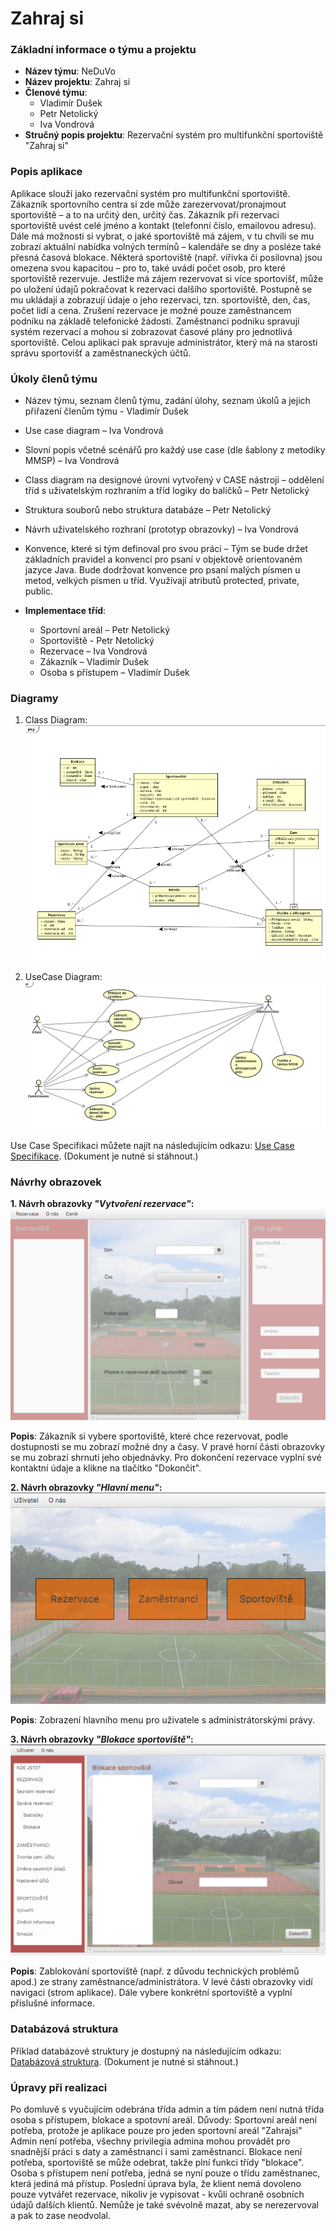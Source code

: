 # Zahraj si

### Základní informace o týmu a projektu

- **Název týmu**: NeDuVo
- **Název projektu**: Zahraj si
- **Členové týmu**:
  - Vladimír Dušek
  - Petr Netolický
  - Iva Vondrová
- **Stručný popis projektu**: 	Rezervační systém pro multifunkční sportoviště "Zahraj si"


### Popis aplikace 

Aplikace slouží jako rezervační systém pro multifunkční sportoviště. Zákazník sportovního centra si zde může zarezervovat/pronajmout sportoviště – a to na určitý den, určitý čas. Zákazník při rezervaci sportoviště uvést celé jméno a kontakt (telefonní číslo, emailovou adresu). Dále má možnosti si vybrat, o jaké sportoviště má zájem, v tu chvíli se mu zobrazí aktuální nabídka volných termínů – kalendáře se dny a posléze také přesná časová blokace. Některá sportoviště (např. vířivka či posilovna) jsou omezena svou kapacitou – pro to, také uvádí počet osob, pro které sportoviště rezervuje. Jestliže má zájem rezervovat si více sportovišť, může po uložení údajů pokračovat k rezervaci dalšího sportoviště. Postupně se mu ukládají a zobrazují údaje o jeho rezervaci, tzn. sportoviště, den, čas, počet lidí a cena. Zrušení rezervace je možné pouze zaměstnancem podniku na základě telefonické žádosti. Zaměstnanci podniku spravují systém rezervací a mohou si zobrazovat časové plány pro jednotlivá sportoviště. Celou aplikaci pak spravuje administrátor, který má na starosti správu sportovišť a zaměstnaneckých účtů.


### Úkoly členů týmu

- Název týmu, seznam členů týmu, zadání úlohy, seznam úkolů a jejich přiřazení členům týmu - Vladimír Dušek
- Use case diagram – Iva Vondrová
- Slovní popis včetně scénářů pro každý use case (dle šablony z metodiky MMSP) – Iva Vondrová
- Class diagram na designové úrovni vytvořený v CASE nástroji – oddělení tříd s uživatelským rozhraním a tříd logiky do balíčků – Petr Netolický 
- Struktura souborů nebo struktura databáze – Petr Netolický
- Návrh uživatelského rozhraní (prototyp obrazovky) – Iva Vondrová 
- Konvence, které si tým definoval pro svou práci – Tým se bude držet základních pravidel a konvencí pro psaní v objektově orientovaném jazyce Java. Bude dodržovat konvence pro psaní malých písmen u metod, velkých písmen u tříd. Využívají atributů protected, private, public.


- **Implementace tříd**:
	- Sportovní areál – Petr Netolický
	- Sportoviště -  Petr Netolický
	- Rezervace – Iva Vondrová
	- Zákazník – Vladimír Dušek
	- Osoba s přístupem – Vladimír Dušek

### Diagramy

1. Class Diagram:
![Class Diagram](https://github.com/ivavondrova/NeDuVoTeam/blob/master/NeDuVoTeamProject/Navrh_reseni/Diagramy/Class%20Diagram.png?raw=true)

2. UseCase Diagram:
![UseCase Diagram](https://github.com/ivavondrova/NeDuVoTeam/blob/master/NeDuVoTeamProject/Navrh_reseni/Diagramy/UseCase%20Diagram.png?raw=true)

Use Case Specifikaci můžete najít na následujícím odkazu: [Use Case Specifikace](https://github.com/ivavondrova/NeDuVoTeam/blob/master/NeDuVoTeamProject/Navrh_reseni/Use%20Cases%20specification.docx). (Dokument je nutné si stáhnout.)

### Návrhy obrazovek

**1. Návrh obrazovky *"Vytvoření rezervace"*:**
![Návrh obrazovky "vytvoření rezervace"](https://github.com/ivavondrova/NeDuVoTeam/blob/master/NeDuVoTeamProject/Navrh_reseni/Návrh%20obrazovek/Návrh1.png?raw=true)

**Popis**: Zákazník si vybere sportoviště, které chce rezervovat, podle dostupnosti se mu zobrazí možné dny a časy. V pravé horní části obrazovky se mu zobrazí shrnutí jeho objednávky. Pro dokončení rezervace vyplní své kontaktní údaje a klikne na tlačítko "Dokončit".

**2. Návrh obrazovky *"Hlavní menu"*:**
![Návrh obrazovky "hlavní menu"](https://github.com/ivavondrova/NeDuVoTeam/blob/master/NeDuVoTeamProject/Navrh_reseni/Návrh%20obrazovek/Návrh2.png?raw=true)

**Popis**: Zobrazení hlavního menu pro uživatele s administrátorskými právy.

**3. Návrh obrazovky *"Blokace sportoviště"*:**
![Návrh obrazovky "blokace sportoviště"](https://github.com/ivavondrova/NeDuVoTeam/blob/master/NeDuVoTeamProject/Navrh_reseni/Návrh%20obrazovek/Návrh3.png?raw=true)

**Popis**: Zablokování sportoviště (např. z důvodu technických problémů apod.) ze strany zaměstnance/administrátora. V levé části obrazovky vidí navigaci (strom aplikace). Dále vybere konkrétní sportoviště a vyplní příslušné informace.


### Databázová struktura

Příklad databázové struktury je dostupný na následujícím odkazu: [Databázová struktura](https://github.com/ivavondrova/NeDuVoTeam/blob/master/NeDuVoTeamProject/Navrh_reseni/Struktura-databáze.xlsx). (Dokument je nutné si stáhnout.)

### Úpravy při realizaci
Po domluvě s vyučujícím odebrána třída admin a tím pádem není nutná třída osoba s přístupem, blokace a spotovní areál. 
Důvody: Sportovní areál není potřeba, protože je aplikace pouze pro jeden sportovní areál "Zahrajsi"
Admin není potřeba, všechny privilegia admina mohou provádět pro snadnější práci s daty a zaměstnanci i sami zaměstnanci.
Blokace není potřeba, sportoviště se může odebrat, takže plní funkci třídy "blokace".
Osoba s přístupem není potřeba, jedná se nyní pouze o třídu zaměstnanec, která jediná má přístup.
Poslední úprava byla, že klient nemá dovoleno pouze vytvářet rezervace, nikoliv je vypisovat - kvůli ochraně osobních údajů dalších klientů. Nemůže je také svévolně mazat, aby se nerezervoval a pak to zase neodvolal.



